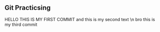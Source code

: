 ## Git Practicsing
HELLO THIS IS MY FIRST COMMIT 
and this is my second text \n
bro this is my third commit 
